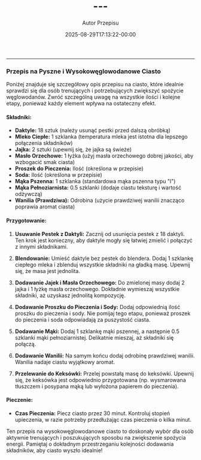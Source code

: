 ﻿---
draft: true
title: "---"
author: "Autor Przepisu"
recipe_image: images/recipe-headers/default.jpg
date: 2025-08-29T17:13:22-00:00
categories: ["do-kategoryzacji"]
tags: ["draft"]
tagline: "Przepis do sformatowania"
servings: 4
prep_time: 15
cook: true
cook_time: 30
calories: 300
protein: 20
fat: 10
carbohydrate: 25
---
---

### Przepis na Pyszne i Wysokowęglowodanowe Ciasto

Poniżej znajduje się szczegółowy opis przepisu na ciasto, które idealnie sprawdzi się dla osób trenujących i potrzebujących zwiększyć spożycie węglowodanów. Zwróć szczególną uwagę na wszystkie ilości i kolejne etapy, ponieważ każdy element wpływa na ostateczny efekt.

#### Składniki:

*   **Daktyle:** 18 sztuk (należy usunąć pestki przed dalszą obróbką)
*   **Mleko Ciepłe:** 1 szklanka (temperatura mleka jest istotna dla lepszego połączenia składników)
*   **Jajka:** 2 sztuki (upewnij się, że jajka są świeże)
*   **Masło Orzechowe:** 1 łyżka (użyj masła orzechowego dobrej jakości, aby wzbogacić smak ciasta)
*   **Proszek do Pieczenia:** Ilość (określona w przepisie)
*   **Soda:** Ilość (określona w przepisie)
*   **Mąka Pszenna:** 1 szklanka (standardowa mąka pszenna typu "l")
*   **Mąka Pełnoziarnista:** 0.5 szklanki (dodaje ciastu teksturę i wartość odżywczą)
*   **Wanilia (Prawdziwa):** Odrobina (użycie prawdziwej wanilii znacząco poprawia aromat ciasta)

#### Przygotowanie:

1.  **Usuwanie Pestek z Daktyli:** Zacznij od usunięcia pestek z 18 daktyli. Ten krok jest konieczny, aby daktyle mogły się łatwiej zmielić i połączyć z innymi składnikami.

2.  **Blendowanie:** Umieść daktyle bez pestek do blendera. Dodaj 1 szklankę ciepłego mleka i zblenduj wszystkie składniki na gładką masę. Upewnij się, że masa jest jednolita.

3.  **Dodawanie Jajek i Masła Orzechowego:** Do zmielonej masy dodaj 2 jajka i 1 łyżkę masła orzechowego. Dokładnie wymieszaj wszystkie składniki, aż uzyskasz jednolitą kompozycję.

4.  **Dodawanie Proszku do Pieczenia i Sody:** Dodaj odpowiednią ilość proszku do pieczenia i sody. Nie pomijaj tego etapu, ponieważ proszek do pieczenia i soda odpowiadają za puszystość ciasta.

5.  **Dodawanie Mąki:** Dodaj 1 szklankę mąki pszennej, a następnie 0.5 szklanki mąki pełnoziarnistej.  Delikatnie mieszaj, aż składniki się połączą.

6.  **Dodawanie Wanilii:** Na samym końcu dodaj odrobinę prawdziwej wanilii.  Wanilia nadaje ciastu wyjątkowy aromat.

7.  **Przelewanie do Keksówki:** Przelej powstałą masę do keksówki. Upewnij się, że keksówka jest odpowiednio przygotowana (np. wysmarowana tłuszczem i posypana mąką lub wyłożona papierem do pieczenia).

#### Pieczenie:

*   **Czas Pieczenia:** Piecz ciasto przez 30 minut. Kontroluj stopień upieczenia, w razie potrzeby przedłużając czas pieczenia o kilka minut.

Ten przepis na wysokowęglowodanowe ciasto to doskonały wybór dla osób aktywnie trenujących i poszukujących sposobu na zwiększenie spożycia energii. Pamiętaj o dokładnym przestrzeganiu kolejności dodawania składników, aby ciasto wyszło idealnie!
